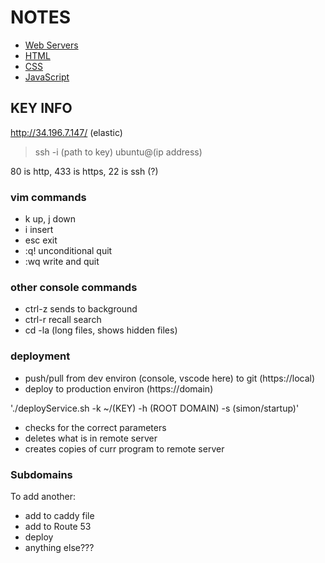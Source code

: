 # NOTES

- [Web Servers](./notes/web.md)
- [HTML](./notes/html.md)
- [CSS](./notes/css.md)
- [JavaScript](./notes/js.md)


## KEY INFO
http://34.196.7.147/ (elastic)

> ssh -i (path to key) ubuntu@(ip address)

80 is http, 433 is https, 22 is ssh (?)

### vim commands
- k up, j down
- i insert
- esc exit
- :q! unconditional quit
- :wq write and quit

### other console commands
- ctrl-z sends to background
- ctrl-r recall search
- cd -la (long files, shows hidden files)

### deployment
* push/pull from dev environ (console, vscode here) to git (https://local)
* deploy to production environ (https://domain)

'./deployService.sh -k ~/(KEY) -h (ROOT DOMAIN) -s (simon/startup)'

* checks for the correct parameters
* deletes what is in remote server
* creates copies of curr program to remote server

### Subdomains
To add another:
* add to caddy file
* add to Route 53
* deploy
* anything else???
